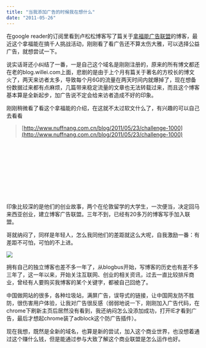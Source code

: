 ```yaml
---
title: "当我添加广告的时候我在想什么"
date: "2011-05-26"
---
```


在google reader的订阅里看到卢松松博客写了篇关于[拿福能广告联盟](http://www.nuffnang.com.cn)的博客，最近这个拿福能在搞千人挑战活动，刚刚看了看广告还不算太伤大雅，可以选择公益广告，就想尝试一下。

说实话哥还小纠结了一番，一是自己这个域名是刚刚注册的，原来的所有博文都还在老的blog.willei.com上面，悲剧的是由于上个月有篇关于著名的方校长的博文火了，两天来访者太多，导致每个月6G的流量在两天时间内就爆掉了，现在想备份数据过来都有点麻烦，几篇带来稳定流量的文章也无法转载过来，而且这个博客基本算是全新起步，加广告说不定会给来访者造成不好的印象。

刚刚稍微看了看这个拿福能的介绍，在这就不太过软文什么了，有兴趣的可以自己去看看

> [http://www.nuffnang.com.cn/blog/2011/05/23/challenge-1000](http://www.nuffnang.com.cn/blog/2011/05/23/challenge-1000)

 

 

 

 

 

印象比较深的是他们的创业故事，两个在伦敦留学的大学生，一次便当，决定回马来西亚创业，建立博客广告联盟。三年不到，已经有20多万的博客写手加入联盟。

哥就纳闷了，同样是年轻人，怎么我同他们的差距就这么大呢，自我激励一番：有差距不可怕，可怕的不上进。

![](http://www.nuffnang.com.cn/wp-content/themes/nuffnang-3.0.0/uploadedstuff/nn3/founders_img.png)

拥有自己的独立博客也差不多一年了，从blogbus开始，写博客的历史也有差不多三年了，这一年以来，开始关注互联网、创业的相关资讯，过去一直比较排斥商业，曾经有人要购买我博客的某个关键字，都被自己回绝了。

中国做网站的很多，各种垃圾站，满屏广告，误导式的链接，让中国网友防不胜防，很伤害用户体验，让我对广告很反感（弱弱地说一下，刚刚加入广告代码，在chrome下刷新主页后居然没有看到，我还纳闷怎么没添加成功，打开IE才看到广告，最后才想起chrome装了adblock这个防广告插件）。

现在我想，既然是全新的域名，也算是新的尝试，加入这个商业世界，也没想着通过这个赚什么钱，但是能通过参与大致了解这个商业联盟是怎么运作也好。
